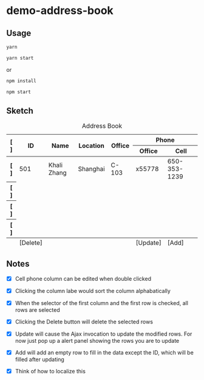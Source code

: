 # demo-address-book

## Usage

```bash
yarn

yarn start
```

or

```bash
npm install

npm start
```

## Sketch

<table>
  <caption>Address Book</caption>
  <thead>
    <tr>
      <th scope="col" rowspan="2">[ ]</th>
      <th scope="col" rowspan="2">ID</th>
      <th scope="col" rowspan="2">Name</th>
      <th scope="col" rowspan="2">Location</th>
      <th scope="col" rowspan="2">Office</th>
      <th scope="colgroup" colspan="2">Phone</th>
    </tr>
    <tr>
      <th scope="col">Office</th>
      <th scope="col">Cell</th>
    </tr>
  </thead>
  <tbody>
    <tr>
      <th scope="row">[ ]</th>
      <td>501</td>
      <td>Khali Zhang</td>
      <td>Shanghai</td>
      <td>C-103</td>
      <td>x55778</td>
      <td>650-353-1239</td>
    </tr>
    <tr>
      <th scope="row">[ ]</th>
      <td></td>
      <td></td>
      <td></td>
      <td></td>
      <td></td>
      <td></td>
    </tr>
    <tr>
      <th scope="row">[ ]</th>
      <td></td>
      <td></td>
      <td></td>
      <td></td>
      <td></td>
      <td></td>
    </tr>
    <tr>
      <th scope="row">[ ]</th>
      <td></td>
      <td></td>
      <td></td>
      <td></td>
      <td></td>
      <td></td>
    </tr>
  </tbody>
  <tfoot>
    <tr>
      <td></td>
      <td>[Delete]</td>
      <td></td>
      <td></td>
      <td></td>
      <td>[Update]</td>
      <td>[Add]</td>
    </tr>
  </tfoot>
</table>

## Notes

* [x] Cell phone column can be edited when double clicked

* [x] Clicking the column labe would sort the column alphabatically

* [x] When the selector of the first column and the first row is checked, all rows are selected

* [x] Clicking the Delete button will delete the selected rows

* [x] Update will cause the Ajax invocation to update the modified rows.  For now just pop up a alert panel showing the rows you are to update

* [x] Add will add an empty row to fill in the data except the ID, which will be filled after updating

* [x] Think of how to localize this
